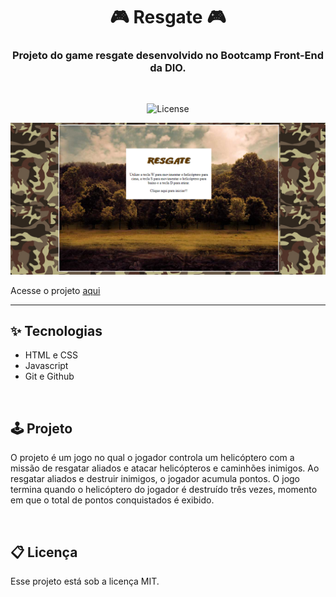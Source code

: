 <h1 align="center">🎮 Resgate 🎮</h1>

<h3 align="center">Projeto do game resgate desenvolvido no Bootcamp Front-End da DIO.</h3>

<br>

<p align="center">
  <img alt="License" src="https://img.shields.io/static/v1?label=license&message=MIT&color=49AA26&labelColor=000000">
</p>

<p align="center">
    <img src=".github/preview.png" alt="Interface inicial do jogo Resgate">
</p>

Acesse o projeto [aqui](https://fel1324.github.io/Game-Resgate/)

---

## ✨ Tecnologias

* HTML e CSS
* Javascript
* Git e Github

<br>

## 🕹️ Projeto

O projeto é um jogo no qual o jogador controla um helicóptero com a missão de resgatar aliados e atacar helicópteros e caminhões inimigos. Ao resgatar aliados e destruir inimigos, o jogador acumula pontos. O jogo termina quando o helicóptero do jogador é destruído três vezes, momento em que o total de pontos conquistados é exibido.

<br>

## 📋 Licença

Esse projeto está sob a licença MIT.
